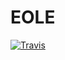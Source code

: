 EOLE
=============


[![Travis](https://img.shields.io/travis/rust-lang/rust.svg)](https://travis-ci.org/leojullerot/Regate)
